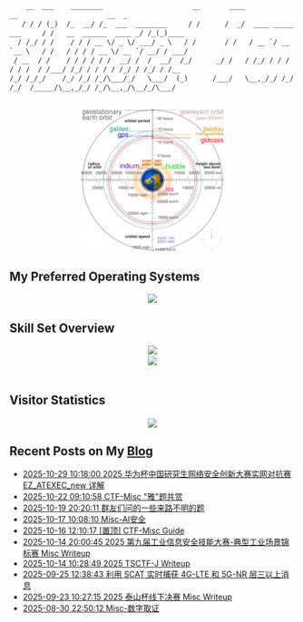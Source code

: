 ```
    __  ___    ________                      __       ____                      __                      __  _     
   / / / (_)  /_  __/ /_  ___  ________     / /      /  _/  ____ _____ ___     / /   __  ______  ____ _/ /_(_)____
  / /_/ / /    / / / __ \/ _ \/ ___/ _ \   / /       / /   / __ `/ __ `__ \   / /   / / / / __ \/ __ `/ __/ / ___/
 / __  / /    / / / / / /  __/ /  /  __/  /_/      _/ /   / /_/ / / / / / /  / /___/ /_/ / / / / /_/ / /_/ / /__  
/_/ /_/_/    /_/ /_/ /_/\___/_/   \___/  (_)      /___/   \__,_/_/ /_/ /_/  /_____/\__,_/_/ /_/\__,_/\__/_/\___/  
                                                                                                                  
```
<div align="center">
<img src="./c.svg" style="width: 50%; height: 50%;">
</div>

## My Preferred Operating Systems
<div align="center">
  <img src="https://skillicons.dev/icons?i=windows,linux,arch,ubuntu,kali,apple" />
</div>


## Skill Set Overview

<div align="center">
  <img src="https://skillicons.dev/icons?i=c,cpp,py,js,html,css,php,md,mysql,wordpress,docker,git,vscode,obsidian" />
</div>

<div align="center">
  <img src="https://skillicons.dev/icons?i=github,stackoverflow,twitter,vim,powershell,ps,ai,pr,au" />
</div>

<br/>

## Visitor Statistics
<div align="center">
<img src="https://count.getloli.com/get/@goodlunatic?theme=rule34" align="center" height="" width="" />
</div>  


## Recent Posts on My [Blog](https://goodlunatic.github.io/)
<!-- BLOG-POST-LIST:START -->
- [2025-10-29 10:18:00 2025 华为杯中国研究生网络安全创新大赛实网对抗赛 EZ_ATEXEC_new 详解](https://goodlunatic.github.io/posts/02298dd/)
- [2025-10-22 09:10:58 CTF-Misc &quot;雅&quot;题共赏](https://goodlunatic.github.io/posts/d0736a7/)
- [2025-10-19 20:20:11 群友们问的一些来路不明的题](https://goodlunatic.github.io/posts/bb1da35/)
- [2025-10-17 10:08:10 Misc-AI安全](https://goodlunatic.github.io/posts/c5bc8a2/)
- [2025-10-16 12:10:17 [置顶] CTF-Misc Guide](https://goodlunatic.github.io/posts/1ad9200/)
- [2025-10-14 20:00:45 2025 第九届工业信息安全技能大赛-典型工业场景锦标赛 Misc Writeup](https://goodlunatic.github.io/posts/49bdad5/)
- [2025-10-14 10:28:49 2025 TSCTF-J Writeup](https://goodlunatic.github.io/posts/443835e/)
- [2025-09-25 12:38:43 利用 SCAT 实时捕获 4G-LTE 和 5G-NR 层三以上消息](https://goodlunatic.github.io/posts/a8aa439/)
- [2025-09-23 10:27:15 2025 泰山杯线下决赛 Misc Writeup](https://goodlunatic.github.io/posts/58b2135/)
- [2025-08-30 22:50:12 Misc-数字取证](https://goodlunatic.github.io/posts/761da51/)<!-- BLOG-POST-LIST:END -->
